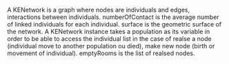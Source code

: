 A KENetwork is a graph where nodes are individuals and edges, interactions between individuals.
numberOfContact is the  average number of linked individuals for each individual.
surface is the geometric surface of the network.
A KENetwork instance takes a population as its variable in order to be able to access the individual list in the case of realse a node (individual move to another population ou died), make new node (birth or movement of individual).
emptyRooms is the list of realsed nodes. 